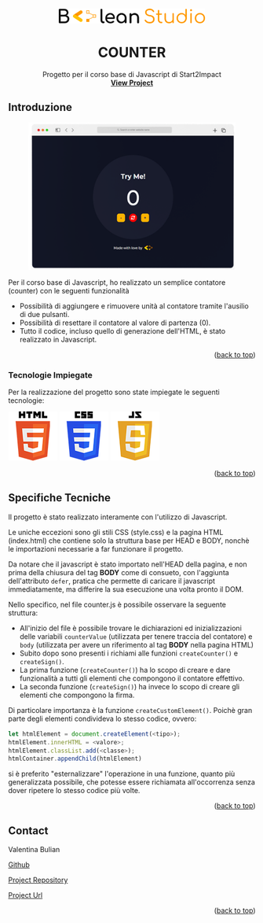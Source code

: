 <a name="readme-top"></a>

<!-- LOGO -->
<div align="center">
  <img src="./assets/img/booleanStudio.svg" alt="Logo" width="auto" height="30">

  <h1 align="center">COUNTER</h1>

  <p align="center">
    Progetto per il corso base di Javascript di Start2Impact
    <br />
    <a href="https://valentinaboolean.github.io/Counter/"><strong>View Project</strong></a>
    <br />
  </p>
</div>

<!-- ABOUT THE PROJECT -->
## Introduzione

<div align="center">
  <img src="./assets/img/appScreen.png" alt="Logo" width="auto" height="300">
</div>

Per il corso base di Javascript, ho realizzato un semplice contatore (counter) con le seguenti funzionalità

* Possibilità di aggiungere e rimuovere unità al contatore tramite l'ausilio di due pulsanti.
* Possibilità di resettare il contatore al valore di partenza (0).
* Tutto il codice, incluso quello di generazione dell'HTML, è stato realizzato in Javascript.

<p align="right">(<a href="#readme-top">back to top</a>)</p>



### Tecnologie Impiegate

Per la realizzazione del progetto sono state impiegate le seguenti tecnologie:

<p float="left">
  <img src="./assets/img/html.png" width="100" height="100" />
  <img src="./assets/img/css.png" width="100" height="100" /> 
  <img src="./assets/img/js.png" width="100" height="100" />
</p>

<p align="right">(<a href="#readme-top">back to top</a>)</p>



<!-- USAGE EXAMPLES -->
## Specifiche Tecniche

Il progetto è stato realizzato interamente con l'utilizzo di Javascript.

Le uniche eccezioni sono gli stili CSS (style.css) e la pagina HTML (index.html) che contiene solo la struttura base per HEAD e BODY, nonchè le importazioni necessarie a far funzionare il progetto.

Da notare che il javascript è stato importato nell'HEAD della pagina, e non prima della chiusura del tag **BODY** come di consueto, con l'aggiunta dell'attributo `defer`, pratica che permette di caricare il javascript immediatamente, ma differire la sua esecuzione una volta pronto il DOM.

Nello specifico, nel file counter.js è possibile osservare la seguente struttura:

* All'inizio del file è possibile trovare le dichiarazioni ed inizializzazioni delle variabili `counterValue` (utilizzata per tenere traccia del contatore) e `body` (utilizzata per avere un riferimento al tag **BODY** nella pagina HTML)
* Subito dopo sono presenti i richiami alle funzioni `createCounter()` e `createSign()`.
* La prima funzione (`createCounter()`) ha lo scopo di creare e dare funzionalità a tutti gli elementi che compongono il contatore effettivo. 
* La seconda funzione (`createSign()`) ha invece lo scopo di creare gli elementi che compongono la firma.

Di particolare importanza è la funzione `createCustomElement()`. Poichè gran parte degli elementi condivideva lo stesso codice, ovvero:

```javascript
let htmlElement = document.createElement(<tipo>);
htmlElement.innerHTML = <valore>;
htmlElement.classList.add(<classe>);
htmlContainer.appendChild(htmlElement)
```

si è preferito "esternalizzare" l'operazione in una funzione, quanto più generalizzata possibile, che potesse essere richiamata all'occorrenza senza dover ripetere lo stesso codice più volte.

<p align="right">(<a href="#readme-top">back to top</a>)</p>


<!-- CONTATTI -->
## Contact

Valentina Bulian

[Github](https://github.com/ValentinaBoolean)

[Project Repository](https://github.com/ValentinaBoolean/Counter)

[Project Url](https://valentinaboolean.github.io/Counter/)

<p align="right">(<a href="#readme-top">back to top</a>)</p>
